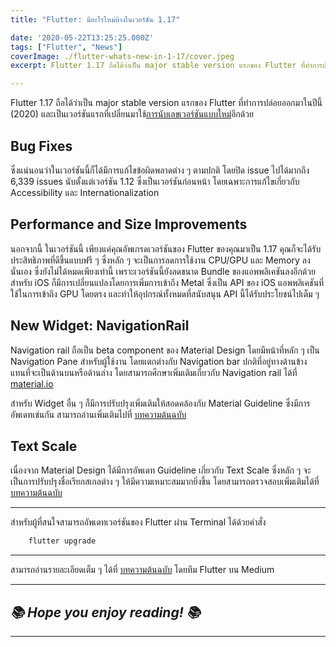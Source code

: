 ```yaml
---
title: "Flutter: มีอะไรใหม่บ้างในเวอร์ชัน 1.17"

date: '2020-05-22T13:25:25.000Z'
tags: ["Flutter", "News"]
coverImage: ./flutter-whats-new-in-1-17/cover.jpeg
excerpt: Flutter 1.17 ถือได้ว่าเป็น major stable version แรกของ Flutter ที่ทำการปล่อยออกมาในปีนี้ (2020) และเป็นเวอร์ชันแรกที่เปลี่ยนมาใช้การนับเลขเวอร์ชันแบบใหม่อีกด้วย

---
```


Flutter 1.17 ถือได้ว่าเป็น major stable version แรกของ Flutter ที่ทำการปล่อยออกมาในปีนี้ (2020) และเป็นเวอร์ชันแรกที่เปลี่ยนมาใช้[การนับเลขเวอร์ชันแบบใหม่](https://medium.com/flutter/flutter-spring-2020-update-f723d898d7af)อีกด้วย 

## Bug Fixes

ซึ่งแน่นอนว่าในเวอร์ชันนี้ก็ได้มีการแก้ไขข้อผิดพลาดต่าง ๆ ตามปกติ โดยปิด issue ไปได้มากถึง 6,339 issues นับตั้งแต่เวอร์ชัน 1.12 ซึ่งเป็นเวอร์ชันก่อนหน้า โดยเฉพาะการแก้ไขเกี่ยวกับ Accessibility และ Internationalization

## Performance and Size Improvements

นอกจากนี้ ในเวอร์ชันนี้ เพียงแค่คุณอัพเกรดเวอร์ชันของ Flutter ของคุณมาเป็น 1.17 คุณก็จะได้รับประสิทธิภาพที่ดีขึ้นแบบฟรี ๆ ซึ่งหลัก ๆ จะเป็นการลดการใช้งาน CPU/GPU และ Memory ลงนั่นเอง ซึ่งยังไม่ได้หมดเพียงเท่านี้ เพราะเวอร์ชันนี้ยังลดขนาด Bundle ของแอพพลิเคชันลงอีกด้วย สำหรับ iOS ก็มีการเปลี่ยนแปลงโดยการเพิ่มการเข้าถึง Metal ซึ่งเป็น API ของ iOS แอพพลิเคชันที่ใช้ในการเข้าถึง GPU โดยตรง และทำให้อุปกรณ์ทั้งหมดที่สนับสนุน API นี้ได้รับประโยชน์ไปเต็ม ๆ

## New Widget: NavigationRail

Navigation rail ถือเป็น beta component ของ Material Design โดยมีหน้าที่หลัก ๆ เป็น Navigation Pane สำหรับผู้ใช้งาน โดยแตกต่างกับ Navigation bar ปกติที่อยู่ทางด้านข้างแทนที่จะเป็นด้านบนหรือด้านล่าง โดยสามารถศึกษาเพิ่มเติมเกี่ยวกับ Navigation rail ได้ที่ [material.io](http://material.io/components/navigation-rail)

สำหรับ Widget อื่น ๆ ก็มีการปรับปรุงเพิ่มเติมให้สอดคล้องกับ Material Guideline ซึ่งมีการอัพเดทเช่นกัน สามารถอ่านเพิ่มเติมไปที่ [บทความต้นฉบับ](https://medium.com/flutter/announcing-flutter-1-17-4182d8af7f8e)

## Text Scale

เนื่องจาก Material Design ได้มีการอัพเดท Guideline เกี่ยวกับ Text Scale ซึ่งหลัก ๆ จะเป็นการปรับปรุงชื่อเรียกสเกลต่าง ๆ ให้มีความเหมาะสมมากยิ่งขึ้น โดยสามารถตรวจสอบเพิ่มเติมได้ที่ [บทความต้นฉบับ](https://medium.com/flutter/announcing-flutter-1-17-4182d8af7f8e)

---

สำหรับผู้ที่สนใจสามารถอัพเดทเวอร์ชันของ Flutter ผ่าน Terminal ได้ด้วยคำสั่ง

```bash
    flutter upgrade
```
---

สามารถอ่านรายละเอียดเต็ม ๆ ได้ที่ [บทความต้นฉบับ](https://medium.com/flutter/announcing-flutter-1-17-4182d8af7f8e) โดยทีม Flutter บน Medium

---
## *📚 Hope you enjoy reading! 📚*
---